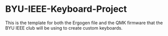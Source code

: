 # BYU-IEEE-Keyboard-Project
This is the template for both the Ergogen file and the QMK firmware that the BYU IEEE club will be using to create custom keyboards.
